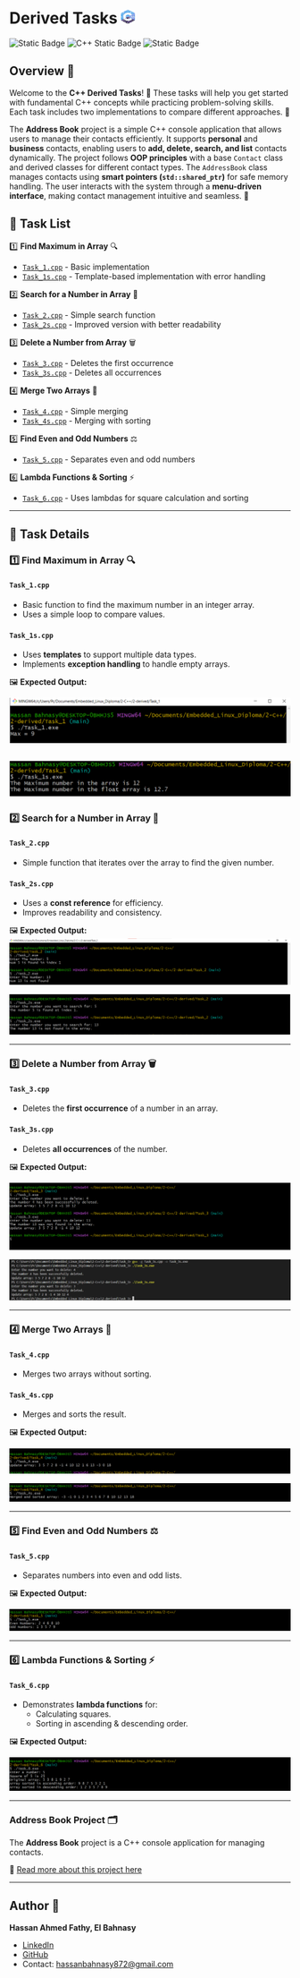 #  Derived Tasks <img src="cpp_swag.gif" alt="cpp" width="25" height="25" />

![Static Badge](https://img.shields.io/badge/GNU%20-%2014.2.0%20-%20black?style=plastic&logo=c%2B%2B&labelColor=skyblue) ![C++ Static Badge](https://img.shields.io/badge/C%2B%2B-17-blue?style=plastic&logo=c%2B%2B&logoColor=white) ![Static Badge](https://img.shields.io/badge/Embedded%20Linux%20-Diploma-green?style=plastic&logo=Linux&logoColor=blue)

## Overview 🌟

Welcome to the **C++ Derived Tasks**! 🎯 These tasks will help you get started with fundamental C++ concepts while practicing problem-solving skills. Each task includes two implementations to compare different approaches. 🧐

The **Address Book** project is a simple C++ console application that allows users to manage their contacts efficiently. It supports **personal** and **business** contacts, enabling users to **add, delete, search, and list** contacts dynamically. The project follows **OOP principles** with a base `Contact` class and derived classes for different contact types. The `AddressBook` class manages contacts using **smart pointers (`std::shared_ptr`)** for safe memory handling. The user interacts with the system through a **menu-driven interface**, making contact management intuitive and seamless. 🚀


## 📌 Task List

1️⃣ **Find Maximum in Array** 🔍
   - [`Task_1.cpp`](#task-1cpp) - Basic implementation
   - [`Task_1s.cpp`](#task-1scpp) - Template-based implementation with error handling

2️⃣ **Search for a Number in Array** 🔎
   - [`Task_2.cpp`](#task-2cpp) - Simple search function
   - [`Task_2s.cpp`](#task-2scpp) - Improved version with better readability

3️⃣ **Delete a Number from Array** 🗑️
   - [`Task_3.cpp`](#task-3cpp) - Deletes the first occurrence
   - [`Task_3s.cpp`](#task-3scpp) - Deletes all occurrences

4️⃣ **Merge Two Arrays** 🔄
   - [`Task_4.cpp`](#task-4cpp) - Simple merging
   - [`Task_4s.cpp`](#task-4scpp) - Merging with sorting

5️⃣ **Find Even and Odd Numbers** ⚖️
   - [`Task_5.cpp`](#task-5cpp) - Separates even and odd numbers

6️⃣ **Lambda Functions & Sorting** ⚡
   - [`Task_6.cpp`](#task-6cpp) - Uses lambdas for square calculation and sorting

---

## 📝 Task Details

### 1️⃣ Find Maximum in Array 🔍
#### `Task_1.cpp`
- Basic function to find the maximum number in an integer array.
- Uses a simple loop to compare values.

#### `Task_1s.cpp`
- Uses **templates** to support multiple data types.
- Implements **exception handling** to handle empty arrays.

🖼️ **Expected Output:** 

![Task 1 Output](Task_1/Task_1.png)

![Task 1s Output](Task_1/Task_1s.png)
---

### 2️⃣ Search for a Number in Array 🔎
#### `Task_2.cpp`
- Simple function that iterates over the array to find the given number.

#### `Task_2s.cpp`
- Uses a **const reference** for efficiency.
- Improves readability and consistency.

🖼️ **Expected Output:** 
![Task 2 Output](Task_2/Task_2.png)

![Task 2s Output](Task_2/Task_2s.png)

---

### 3️⃣ Delete a Number from Array 🗑️
#### `Task_3.cpp`
- Deletes the **first occurrence** of a number in an array.

#### `Task_3s.cpp`
- Deletes **all occurrences** of the number.

🖼️ **Expected Output:** 

![Task 3 Output](Task_3/Task_3.png)

![Task 3s Output](Task_3/Task_3s.png)

---

### 4️⃣ Merge Two Arrays 🔄
#### `Task_4.cpp`
- Merges two arrays without sorting.

#### `Task_4s.cpp`
- Merges and sorts the result.

🖼️ **Expected Output:** 

![Task 4 Output](Task_4/Task_4.png)

![Task 4s Output](Task_4/Task_4s.png)

---

### 5️⃣ Find Even and Odd Numbers ⚖️
#### `Task_5.cpp`
- Separates numbers into even and odd lists.

🖼️ **Expected Output:** 

![Task 5 Output](Task_5/Task_5.png)

---

### 6️⃣ Lambda Functions & Sorting ⚡
#### `Task_6.cpp`
- Demonstrates **lambda functions** for:
  - Calculating squares.
  - Sorting in ascending & descending order.

🖼️ **Expected Output:** 

![Task 6 Output](Task_6/Task_6.png)

---



### **Address Book Project** 🗂️

The **Address Book** project is a C++ console application for managing contacts.

🔗 [Read more about this project here](Address_Book/README.md)

---

## Author 👤

**Hassan Ahmed Fathy, El Bahnasy**  
- [LinkedIn](https://www.linkedin.com/in/hassanbahnasy/)  
- [GitHub](https://github.com/Bahnasy2001)  
- Contact: hassanbahnasy872@gmail.com